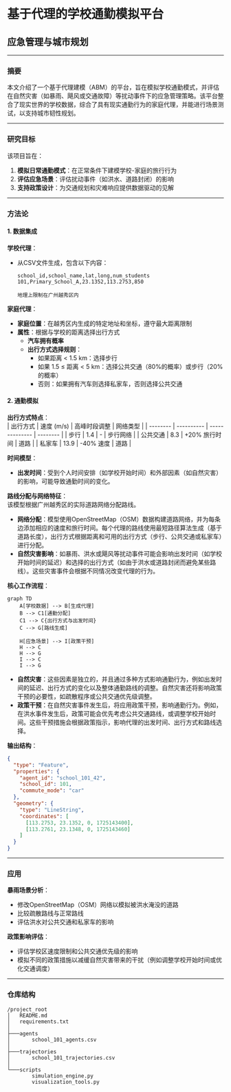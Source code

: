 # 基于代理的学校通勤模拟平台  
## 应急管理与城市规划

---

### 摘要  
本文介绍了一个基于代理建模（ABM）的平台，旨在模拟学校通勤模式，并评估在自然灾害（如暴雨、飓风或交通故障）等扰动事件下的应急管理策略。该平台整合了现实世界的学校数据，综合了具有现实通勤行为的家庭代理，并能进行场景测试，以支持城市韧性规划。

---

### 研究目标  
该项目旨在：  
1. **模拟日常通勤模式**：在正常条件下建模学校-家庭的旅行行为  
2. **评估应急场景**：评估扰动事件（如洪水、道路封闭）的影响  
3. **支持政策设计**：为交通规划和灾难响应提供数据驱动的见解

---

### 方法论  

#### 1. 数据集成  
**学校代理**：  
- 从CSV文件生成，包含以下内容：  
  ```csv
  school_id,school_name,lat,long,num_students
  101,Primary_School_A,23.1352,113.2753,850

  地理上限制在广州越秀区内

**家庭代理**：  
- **家庭位置**：在越秀区内生成的特定地址和坐标，遵守最大距离限制  
- **属性**：根据与学校的距离选择出行方式  
  - **汽车拥有概率**  
  - **出行方式选择规则**：  
    - 如果距离 < 1.5 km：选择步行  
    - 如果 1.5 ≤ 距离 < 5 km：选择公共交通（80%的概率）或步行（20%的概率）  
    - 否则：如果拥有汽车则选择私家车，否则选择公共交通

#### 2. 通勤模拟  

**出行方式特点**：  
| 出行方式 | 速度 (m/s) | 高峰时段调整   | 网络类型 |
| -------- | ---------- | -------------- | -------- |
| 步行     | 1.4        | -              | 步行网络 |
| 公共交通 | 8.3        | +20\% 旅行时间 | 道路     |
| 私家车   | 13.9       | -40\% 速度     | 道路     |

**时间模型**：  
- **出发时间**：受到个人时间安排（如学校开始时间）和外部因素（如自然灾害）的影响，可能导致通勤时间的变化。

**路线分配与网络特征**：  
该模型根据广州越秀区的实际道路网络分配路线。  
- **网络分配**：模型使用OpenStreetMap（OSM）数据构建道路网络，并为每条边添加相应的速度和旅行时间。每个代理的路线使用最短路径算法生成（基于道路长度），出行方式根据距离和可用的出行方式（步行、公共交通或私家车）进行分配。  
- **自然灾害影响**：如暴雨、洪水或飓风等扰动事件可能会影响出发时间（如学校开始时间的延迟）和选择的出行方式（如由于洪水或道路封闭而避免某些路线）。这些灾害事件会根据不同情况改变代理的行为。

**核心工作流程**：  
```mermaid
graph TD
    A[学校数据] --> B[生成代理]
    B --> C1[通勤分配]
    C1 --> C{出行方式与出发时间}
    C --> G[路线生成]

    H[应急场景] --> I[政策干预]
    H --> C
    H --> G
    I --> C
    I --> G
```

- **自然灾害**：这些因素是独立的，并且通过多种方式影响通勤行为，例如出发时间的延迟、出行方式的变化以及整体通勤路线的调整。自然灾害还将影响政策干预的必要性，如疏散程序或公共交通优先级调整。
- **政策干预**：在自然灾害事件发生后，将应用政策干预，影响通勤行为。例如，在洪水事件发生后，政策可能会优先考虑公共交通路线，或调整学校开始时间。这些干预措施会根据政策指示，影响代理的出发时间、出行方式和路线选择。

**输出结构**：  
```json
{
  "type": "Feature",
  "properties": {
    "agent_id": "school_101_42",
    "school_id": 101,
    "commute_mode": "car"
  },
  "geometry": {
    "type": "LineString",
    "coordinates": [
      [113.2753, 23.1352, 0, 1725143400],
      [113.2761, 23.1348, 0, 1725143460]
    ]
  }
}
```

---

### 应用  

**暴雨场景分析**：  
- 修改OpenStreetMap（OSM）网络以模拟被洪水淹没的道路  
- 比较疏散路线与正常路线  
- 评估洪水对公共交通和私家车的影响  

**政策影响评估**：  
- 评估学校区速度限制和公共交通优先级的影响  
- 模拟不同的政策措施以减缓自然灾害带来的干扰（例如调整学校开始时间或优化交通调度）

---

### 仓库结构  

```plaintext
/project_root
│   README.md
│   requirements.txt  
│
├───agents
│       school_101_agents.csv  
│
├───trajectories
│       school_101_trajectories.csv  
│
└───scripts
        simulation_engine.py
        visualization_tools.py
```
